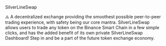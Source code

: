  SilverLineSwap


⨹ A decentralized exchange providing the smoothest possible peer-to-peer trading experience, 
   with safety being our core mantra. SilverLineSwap allows users to trade any token on the 
   Binance Smart Chain in a few simple clicks, and has the added benefit of its own private 
   SilverLineSwap Dashboard! Step in and be a part of the future token exchange economy.
